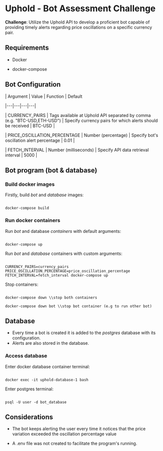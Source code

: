 
# Uphold - Bot Assessment Challenge

  

**Challenge**: Utilize the Uphold API to develop a proficient bot capable of providing timely alerts regarding price oscillations on a specific currency pair.

  

## Requirements

  

- Docker

  

- docker-compose

  

## Bot Configuration

  

| Argument | Value | Function | Default

|---|---|---|---|

| CURRENCY_PAIRS | Tags available at Uphold API separated by comma (e.g. "BTC-USD,ETH-USD") | Specify currency pairs for which alerts should be received | BTC-USD |

| PRICE_OSCILLATION_PERCENTAGE | Number (percentage) | Specify bot's oscillation alert percentage | 0.01 |

| FETCH_INTERVAL | Number (milliseconds) | Specify API data retrieval interval | 5000 |

  

## Bot program (bot & database)

  

### Build docker images

  

Firstly, build *bot* and *database* images:

  

```

docker-compose build

```

  

### Run docker containers

  

Run *bot* and database *containers* with default arguments:

  

```

docker-compose up

```

  

Run *bot* and *database* containers with custom arguments:

  

```

CURRENCY_PAIRS=currency_pairs PRICE_OSCILLATION_PERCENTAGE=price_oscillation_percentage FETCH_INTERVAL=fetch_interval docker-compose up

```

  

Stop containers:

  

```

docker-compose down \\stop both containers

docker-compose down bot \\stop bot container (e.g to run other bot)

```

  

## Database

  

 - Every time a bot is created it is added to the *postgres* database
   with its configuration.
 - Alerts are also stored in the database.

  

### Access database

  

Enter docker database container terminal:

  

```

docker exec -it uphold-database-1 bash

```

  

Enter postgres terminal:

  

```

psql -U user -d bot_database

```

  

## Considerations

  

- The bot keeps alerting the user every time it notices that the price variation exceeded the oscillation percentage value

- A .env file was not created to facilitate the program's running.